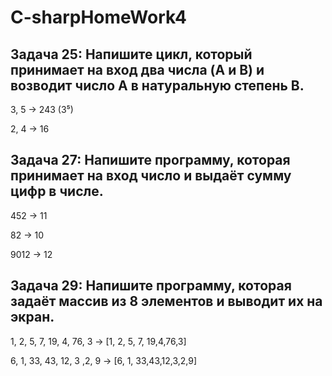 # C-sharpHomeWork4

## Задача 25: Напишите цикл, который принимает на вход два числа (A и B) и возводит число A в натуральную степень B.

3, 5 -> 243 (3⁵)

2, 4 -> 16

## Задача 27: Напишите программу, которая принимает на вход число и выдаёт сумму цифр в числе.

452 -> 11

82 -> 10

9012 -> 12

## Задача 29: Напишите программу, которая задаёт массив из 8 элементов и выводит их на экран.

1, 2, 5, 7, 19, 4, 76, 3 -> [1, 2, 5, 7, 19,4,76,3]

6, 1, 33, 43, 12, 3 ,2, 9 -> [6, 1, 33,43,12,3,2,9]